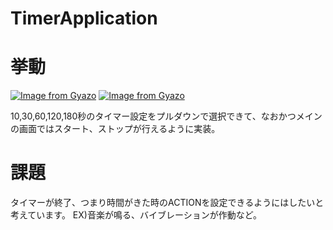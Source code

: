 # TimerApplication

# 挙動
[![Image from Gyazo](https://i.gyazo.com/c83fa50b19ae8d460d42eb7bf80fbd58.gif)](https://gyazo.com/c83fa50b19ae8d460d42eb7bf80fbd58)
[![Image from Gyazo](https://i.gyazo.com/504c6f2828351c354910a3498548e2dd.gif)](https://gyazo.com/504c6f2828351c354910a3498548e2dd)

10,30,60,120,180秒のタイマー設定をプルダウンで選択できて、なおかつメインの画面ではスタート、ストップが行えるように実装。

# 課題

タイマーが終了、つまり時間がきた時のACTIONを設定できるようにはしたいと考えています。
EX)音楽が鳴る、バイブレーションが作動など。
